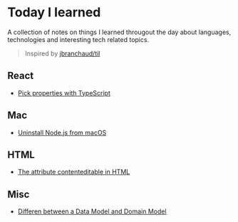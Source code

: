 # Today I learned
A collection of notes on things I learned througout the day about languages, technologies and interesting tech related topics. 
> Inspired by [jbranchaud/til](https://github.com/jbranchaud/til)

## React
* [Pick properties with TypeScript](https://github.com/amberjasmijn/til/blob/master/react/pick-properties-with-typescript.md)

## Mac
* [Uninstall Node.js from macOS](https://github.com/amberjasmijn/til/edit/master/mac/uninstall-node-from-macos.md)

## HTML
* [The attribute contenteditable in HTML](https://github.com/amberjasmijn/til/blob/master/html/attribute-contenteditable-in-html.md)

## Misc
* [Differen between a Data Model and Domain Model](https://github.com/amberjasmijn/til/blob/master/misc/difference-between-data-domain-modeling.md)
